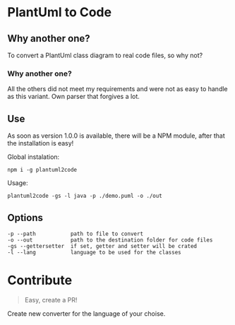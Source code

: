 # PlantUml to Code

## Why another one?

To convert a PlantUml class diagram to real code files, so why not?

### Why another one?

All the others did not meet my requirements and were not as easy to handle as this variant.
Own parser that forgives a lot.

## Use

As soon as version 1.0.0 is available, there will be a NPM module, after that the installation is easy!

Global instalation:

`npm i -g plantuml2code`

Usage:

`plantuml2code -gs -l java -p ./demo.puml -o ./out`

## Options

```
-p --path           path to file to convert
-o --out            path to the destination folder for code files
-gs --gettersetter  if set, getter and setter will be crated
-l --lang           language to be used for the classes
```

# Contribute

> Easy, create a PR!

Create new converter for the language of your choise.
